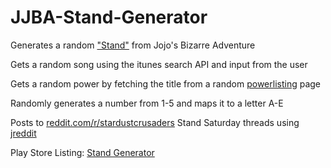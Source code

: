 JJBA-Stand-Generator
====================

Generates a random ["Stand"](http://jojo.wikia.com/wiki/Stand) from Jojo's Bizarre Adventure 


Gets a random song using the itunes search API and input from the user

Gets a random power by fetching the title from a random [powerlisting](http://powerlisting.wikia.com/) page

Randomly generates a number from 1-5 and maps it to a letter A-E

Posts to [reddit.com/r/stardustcrusaders](http://www.reddit.com/r/stardustcrusaders) Stand Saturday threads using [jreddit](https://github.com/karan/jReddit) 


Play Store Listing: [Stand Generator](https://play.google.com/store/apps/details?id=com.robert.myapplication)
